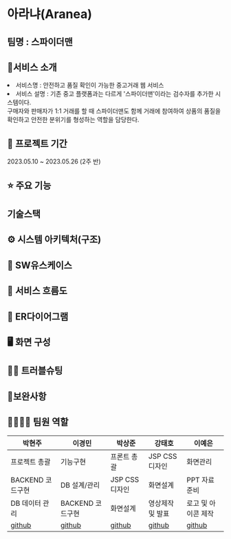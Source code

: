 # 아라냐(Aranea) 

## 팀명 : 스파이더맨
## 👀서비스 소개
 <li>서비스명 : 안전하고 품질 확인이 가능한 중고거래 웹 서비스</li>
 <li>서비스 설명 : 기존 중고 플랫폼과는 다르게 '스파이더맨'이라는 검수자를 추가한 시스템이다.</li>
구매자와 판매자가 1:1 거래를 할 때 스파이더맨도 함께 거래에 참여하여 상품의 품질을 확인하고 안전한 분위기를 형성하는 역할을 담당한다.</li>

## 📅 프로젝트 기간
2023.05.10 ~ 2023.05.26 (2주 반)

## ⭐ 주요 기능

##  기술스택

## ⚙ 시스템 아키텍처(구조)

## 📌 SW유스케이스

## 📌 서비스 흐름도

## 📌 ER다이어그램

## 🖥 화면 구성

## 🤾‍♂️ 트러블슈팅

##  🔨보완사항

## 👨‍👩‍👦‍👦 팀원 역할
|박현주|이경민|박상준|강태호|이예은|
|------|---|---|---|---|
|프로젝트 총괄|기능구현|프론트 총괄|JSP CSS 디자인|화면관리|
|BACKEND 코드구현|DB 설계/관리|JSP CSS 디자인|화면설계|PPT 자료준비|
|DB 데이터 관리|BACKEND 코드구현|화면설계|영상제작 및 발표|로고 및 아이콘 제작|
|[github](guswn100059@gmail.com)|[github](rudalswjdghk@gmail.com)|[github](epqlftkdcn@naver.com)|[github](rose4123@naver.com)|[github](yeeun1314@naver.com)|

